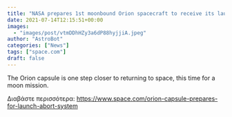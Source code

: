 ```yaml
---
title: "NASA prepares 1st moonbound Orion spacecraft to receive its launch abort system"
date: 2021-07-14T12:15:51+00:00
images:
  - "images/post/vtmDDhHZy3a6dP88hyjjiA.jpeg"
author: "AstroBot"
categories: ["News"]
tags: ["space.com"]
draft: false
---
```


The Orion capsule is one step closer to returning to space, this time for a moon mission. 

Διαβάστε περισσότερα: https://www.space.com/orion-capsule-prepares-for-launch-abort-system
